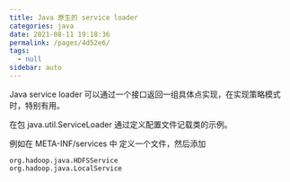 ```yaml
---
title: Java 原生的 service loader
categories: java
date: 2021-08-11 19:18:36
permalink: /pages/4d52e6/
tags: 
  - null
sidebar: auto
---
```


Java service loader 可以通过一个接口返回一组具体点实现，在实现策略模式时，特别有用。

在包 java.util.ServiceLoader 通过定义配置文件记载类的示例。

例如在 META-INF/services 中 定义一个文件，然后添加

```
org.hadoop.java.HDFSService
org.hadoop.java.LocalService
```
